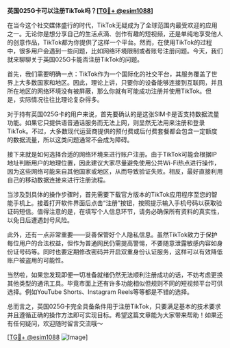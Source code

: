 **英国025G卡可以注册TikTok吗？[[TG💪+ @esim1088](https://t.me/s/esim1088)]**

在当今这个社交媒体盛行的时代，TikTok无疑成为了全球范围内最受欢迎的应用之一。无论你是想分享自己的生活点滴、创作有趣的短视频，还是单纯地享受他人的创意作品，TikTok都为你提供了这样一个平台。然而，在使用TikTok的过程中，很多用户会遇到一些问题，比如网络环境限制或者账号注册问题。今天，我们就来聊聊关于英国025G卡能否注册TikTok的问题。

首先，我们需要明确一点：TikTok作为一个国际化的社交平台，其服务覆盖了世界上大多数国家和地区。因此，理论上讲，只要你的设备能够连接到互联网，并且所在地区的网络环境没有被屏蔽，那么你就有可能成功注册并使用TikTok。但是，实际情况往往比理论复杂得多。

对于持有英国025G卡的用户来说，首先要确认的是这张SIM卡是否支持数据流量功能。如果它只提供语音通话服务而无法上网，则显然无法用来注册和登录TikTok。不过，大多数现代运营商提供的预付费或后付费套餐都会包含一定额度的数据流量，所以这类问题通常不会成为障碍。

接下来就是如何选择合适的网络环境来进行账户注册。由于TikTok可能会根据IP地址判断用户的地理位置，因此建议大家尽量避免使用公共Wi-Fi热点进行操作，因为这些网络可能来自其他国家或地区，从而导致验证失败。相反，最好直接利用自己的移动数据连接来进行注册流程。

当涉及到具体的操作步骤时，首先需要下载官方版本的TikTok应用程序至您的智能手机上。接着打开软件界面后点击“注册”按钮，按照提示输入手机号码以获取验证码短信。值得注意的是，在填写个人信息环节，请务必确保所有资料的真实性，以免日后遭遇封号风险。

此外，还有一点非常重要——妥善保管好个人隐私信息。虽然TikTok致力于保护每位用户的合法权益，但作为普通网民仍需提高警惕，不要随意泄露敏感内容如身份证号码等。同时也要定期修改密码并开启双重身份认证服务，这样可以有效降低账户被盗用的可能性。

当然啦，如果您发现即便一切准备就绪仍然无法顺利注册成功的话，不妨考虑更换其他类型的通讯工具。毕竟市面上还有许多功能相似但规则不同的短视频平台可供选择。例如YouTube Shorts、Instagram Reels等等都是不错的选择。

总而言之，英国025G卡完全具备条件用于注册TikTok，只要满足基本的技术要求并且遵循正确的操作方法即可实现目标。希望这篇文章能为大家带来帮助！如果还有任何疑问，欢迎随时留言交流哦～ 

[[TG💪+ @esim1088](https://t.me/s/esim1088) ![Image](https://i.postimg.cc/4NQfJmqS/Snipaste-2025-05-13-00-14-12.png)]